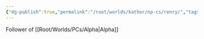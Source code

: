 ```yaml
---
{"dg-publish":true,"permalink":"/root/worlds/kathor/np-cs/renry/","tags":["Kathor"]}
---
```


Follower of [[Root/Worlds/PCs/Alpha\|Alpha]]
